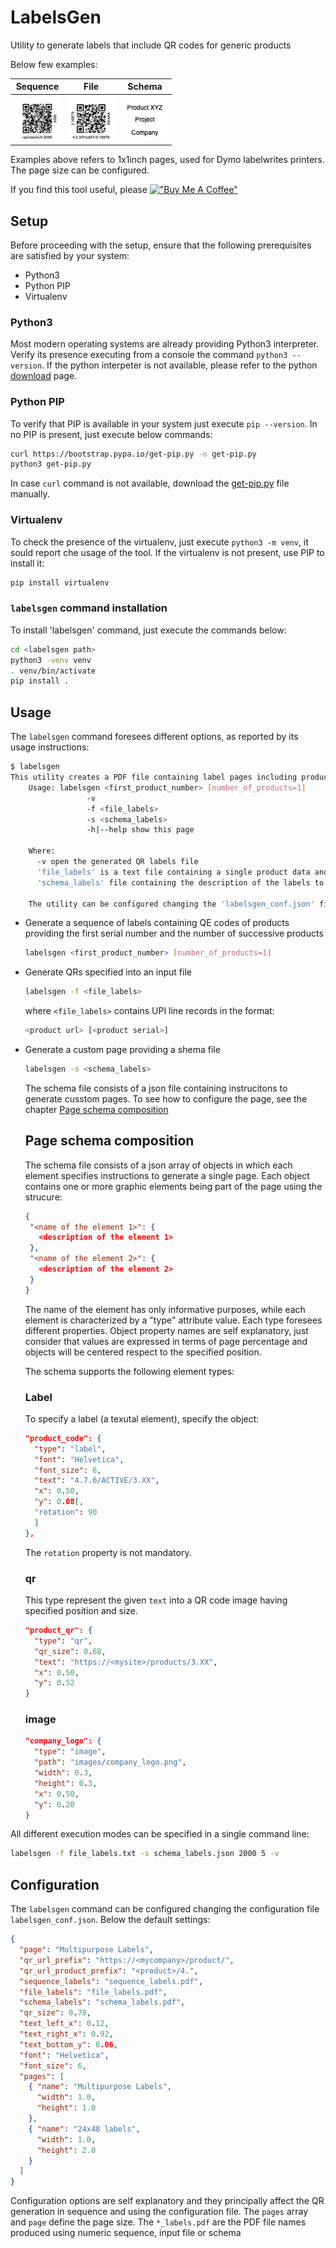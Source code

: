 # LabelsGen
Utility to generate labels that include QR codes for generic products

Below few examples:

|Sequence|File|Schema|
|---|---|---|
|![product_sequence](images/examples/sequence_labels.png)|![products_file](images/examples/file_labels.png)|![schema_file](images/examples/schema_labels.png)|

Examples above refers to 1x1inch pages, used for Dymo labelwrites printers. The page size can be configured.

If you find this tool useful, please [!["Buy Me A Coffee"](https://www.buymeacoffee.com/assets/img/custom_images/orange_img.png)](https://www.buymeacoffee.com/ricsxn)

## Setup
Before proceeding with the setup, ensure that the following prerequisites are satisfied by your system:

* Python3
* Python PIP
* Virtualenv

### Python3
Most modern operating systems are already providing Python3 interpreter. Verify its presence executing from a console the command `python3 --version`.
If the python interpeter is not available, please refer to the python [download](https://www.python.org/downloads/) page.

### Python PIP
To verify that PIP is available in your system just execute `pip --version`. In no PIP is present, just execute below commands:

```bash
curl https://bootstrap.pypa.io/get-pip.py -o get-pip.py
python3 get-pip.py
```
In case `curl` command is not available, download the [get-pip.py]( https://bootstrap.pypa.io/get-pip.py) file manually.

### Virtualenv
To check the presence of the virtualenv, just execute `python3 -m venv`, it sould report che usage of the tool. If the virtualenv is not present, use PIP to install it:

```bash
pip install virtualenv
```

### `labelsgen` command installation
To install 'labelsgen' command, just execute the commands below:

   ```bash
   cd <labelsgen path>
   python3 -venv venv
   . venv/bin/activate
   pip install .
   ```

## Usage

The `labelsgen` command foresees different options, as reported by its usage instructions:

```bash
$ labelsgen 
This utility creates a PDF file containing label pages including products QR codes 
    Usage: labelsgen <first_product_number> [number_of_products=1]
                 -v
                 -f <file_labels>
                 -s <schema_labels>
                 -h|--help show this page

    Where:
      -v open the generated QR labels file
      'file_labels' is a text file containing a single product data and optionally a text placed on the right side
      'schema_labels' file containing the description of the labels to generate

    The utility can be configured changing the 'labelsgen_conf.json' file
```

* Generate a sequence of labels containing QE codes of products providing the first serial number and the number of successive products

  ```bash
  labelsgen <first_product_number> [number_of_products=1]
  ```

* Generate QRs specified into an input file

  ```bash
  labelsgen -f <file_labels>
  ```

  where `<file_labels>` contains UPI line records in the format: 

  ```bash
  <product url> [<product serial>]
  ```

* Generate a custom page providing a shema file

  ```bash
  labelsgen -s <schema_labels>
  ```

  The schema file consists of a json file containing instrucitons to generate cusstom pages. To see how to configure the page, see the chapter [Page schema composition]()

  ## Page schema composition
  The schema file consists of a json array of objects in which each element specifies instructions to generate a single page.
  Each object contains one or more graphic elements being part of the page using the strucure:

  ```json
  {
   "<name of the element 1>": {
     <description of the element 1>
   },
   "<name of the element 2>": {
     <description of the element 2>
   }
  }
  ```
  The name of the element has only informative purposes, while each element is characterized by a "type" attribute value. Each type foresees different properties.
  Object property names are self explanatory, just consider that values are expressed in terms of page percentage and objects will be centered respect to the specified position.
  
  The schema supports the following element types:

  ### Label
  To specify a label (a texutal element), specify the object:

  ```json
  "product_code": {
    "type": "label",
    "font": "Helvetica",
    "font_size": 6,
    "text": "4.7.6/ACTIVE/3.XX",
    "x": 0.50,
    "y": 0.08[,
    "rotation": 90
    ]
  },
   ```
   The `rotation` property is not mandatory.


   ### qr
   This type represent the given `text` into a QR code image having specified position and size.

  ```json
  "product_qr": {
    "type": "qr",
    "qr_size": 0.68,
    "text": "https://<mysite>/products/3.XX",
    "x": 0.50,
    "y": 0.52
  }
  ```

   ### image

  ```json
  "company_logo": {
    "type": "image",
    "path": "images/company_logo.png",
    "width": 0.3,
    "height": 0.3,
    "x": 0.50,
    "y": 0.20
  }
  ```

All different execution modes can be specified in a single command line:

```bash
labelsgen -f file_labels.txt -s schema_labels.json 2000 5 -v
```


## Configuration
The `labelsgen` command can be configured changing the configuration file `labelsgen_conf.json`.
Below the default settings:

```json
{
  "page": "Multipurpose Labels",
  "qr_url_prefix": "https://<mycompany>/product/",
  "qr_url_product_prefix": "<product>/4.",
  "sequence_labels": "sequence_labels.pdf",
  "file_labels": "file_labels.pdf",
  "schema_labels": "schema_labels.pdf",
  "qr_size": 0.78,
  "text_left_x": 0.12,
  "text_right_x": 0.92,
  "text_bottom_y": 0.06,
  "font": "Helvetica",
  "font_size": 6,
  "pages": [
    { "name": "Multipurpose Labels",
      "width": 1.0,
      "height": 1.0
    },
    { "name": "24x48 labels",
      "width": 1.0,
      "height": 2.0
    }
  ]
}
```

Configuration options are self explanatory and they principally affect the  QR generation in sequence and using the configuration file.
The `pages` array and `page` define the page size.
The `*_labels.pdf` are the PDF file names produced using numeric sequence, input file or schema